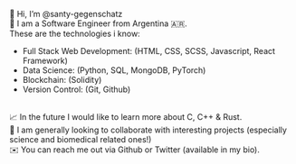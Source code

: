 👋 Hi, I’m @santy-gegenschatz </br>
👀 I am a Software Engineer from Argentina 🇦🇷. </br>
These are the technologies i know: 
- Full Stack Web Development: (HTML, CSS, SCSS, Javascript, React Framework)
- Data Science: (Python, SQL, MongoDB, PyTorch)
- Blockchain: (Solidity)
- Version Control: (Git, Github)
</br>
📈 In the future I would like to learn more about C, C++ & Rust. </br>
🤙 I am generally looking to collaborate with interesting projects (especially science and biomedical related ones!) </br>
✉️ You can reach me out via Github or Twitter (available in my bio).
<!---
santy-gegenschatz/santy-gegenschatz is a ✨ special ✨ repository because its `README.md` (this file) appears on your GitHub profile.
You can click the Preview link to take a look at your changes.
--->

